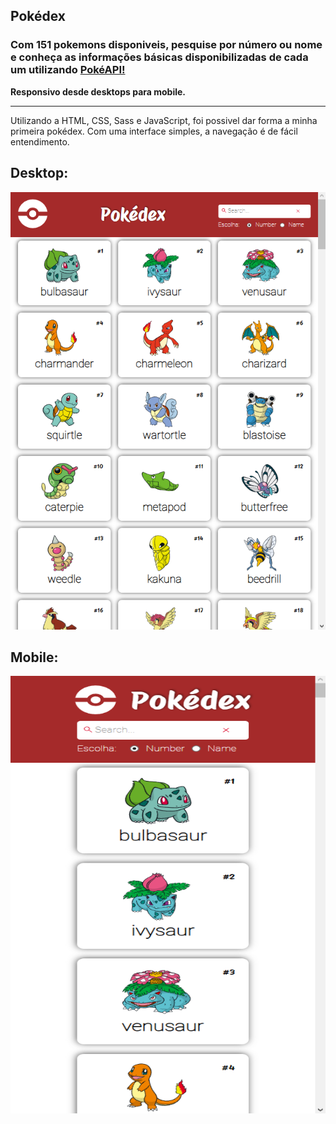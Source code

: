## Pokédex

### Com 151 pokemons disponiveis, pesquise por número ou nome e conheça as informações básicas disponibilizadas de cada um utilizando <a href='https://pokeapi.co' target='_blank'>PokéAPI!</a>

**Responsivo desde desktops para mobile.**

<hr>

Utilizando a HTML, CSS, Sass e JavaScript, foi possivel dar forma a minha primeira pokédex. Com uma interface simples, a navegação é de fácil entendimento. 

## **Desktop:**

<img src='./img/pokédex-img-1.png' alt='img1' width='550px' height='700px'/>

## **Mobile:**

<img src='./img/pokédex-img-4.png' alt='img1' width='3600px' height='700px'/>
